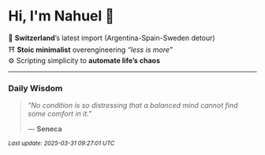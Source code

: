 # Hi, I'm Nahuel :tiger:

📍 **Switzerland**’s latest import (Argentina-Spain-Sweden detour)  
⛩️ **Stoic minimalist** overengineering *“less is more”*  
⚙️ Scripting simplicity to **automate life’s chaos**

---

### Daily Wisdom
> _"No condition is so distressing that a balanced mind cannot find some comfort in it."_  
>
> — **Seneca**

<sub>*Last update: 2025-03-31 09:27:01 UTC*</sub>

